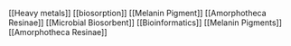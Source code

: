 [[Heavy metals]]
[[biosorption]]
[[Melanin Pigment]]
[[Amorphotheca Resinae]]
[[Microbial Biosorbent]]
[[Bioinformatics]]
[[Melanin Pigments]]
[[Amorphotheca Resinae]]
